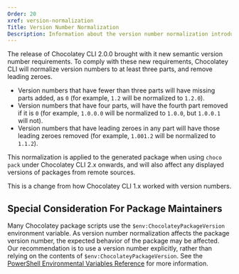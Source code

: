 ```yaml
---
Order: 20
xref: version-normalization
Title: Version Number Normalization
Description: Information about the version number normalization introduced in Chocolatey CLI 2.0.0.
---
```


The release of Chocolatey CLI 2.0.0 brought with it new semantic version number requirements. To comply with these new requirements, Chocolatey CLI will normalize version numbers to at least three parts, and remove leading zeroes.

* Version numbers that have fewer than three parts will have missing parts added, as `0` (for example, `1.2` will be normalized to `1.2.0`).
* Version numbers that have four parts, will have the fourth part removed if it is `0` (for example, `1.0.0.0` will be normalized to `1.0.0`, but `1.0.0.1` will not).
* Version numbers that have leading zeroes in any part will have those leading zeroes removed (for example, `1.001.2` will be normalized to `1.1.2`).

This normalization is applied to the generated package when using `choco pack` under Chocolatey CLI 2.x onwards, and will also affect any displayed versions of packages from remote sources.

This is a change from how Chocolatey CLI 1.x worked with version numbers.

## Special Consideration For Package Maintainers

Many Chocolatey package scripts use the `$env:ChocolateyPackageVersion` environment variable. As version number normalization affects the package version number, the expected behavior of the package may be affected. Our recommendation is to use a version number explicitly, rather than relying on the contents of `$env:ChocolateyPackageVersion`. See the [PowerShell Environmental Variables Reference](xref:powershell-reference#environment-variables) for more information.
